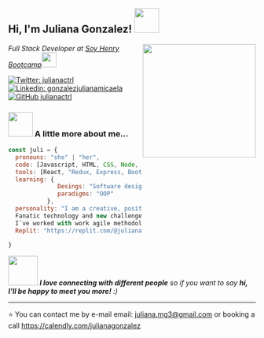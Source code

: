 <h2> Hi, I'm Juliana Gonzalez! <img src="https://media.giphy.com/media/mGcNjsfWAjY5AEZNw6/giphy.gif" width="50"></h2>
<img align='right' src="https://media.giphy.com/media/ieyl9zmCjO4b4t6qoY/giphy.gif" width="230">
<p><em>Full Stack Developer at <a href="http://www.unb.br">Soy Henry Bootcamp</a><img src="https://media.giphy.com/media/fYSnHlufseco8Fh93Z/giphy.gif" width="30"></br>
</em></p>

[![Twitter: julianactrl](https://img.shields.io/twitter/follow/julianactrl?style=social)](https://twitter.com/julianactrl)
[![Linkedin: gonzalezjulianamicaela](https://img.shields.io/badge/-gonzalezjulianamicaela-blue?style=flat-square&logo=Linkedin&logoColor=white&link=https://www.linkedin.com/in/julianamicaelagonzalez/)](https://www.linkedin.com/in/gonzalezjulianamicaela/)
[![GitHub julianactrl](https://img.shields.io/github/followers/julianactrl?label=follow&style=social)](https://github.com/julianactrl)


### <img src="https://media.giphy.com/media/VgCDAzcKvsR6OM0uWg/giphy.gif" width="50"> A little more about me...  

```javascript
const juli = {
  pronouns: "she" | "her",
  code: [Javascript, HTML, CSS, Node, SQL, Postgres, Mongo DB, GIT, Github],
  tools: [React, "Redux, Express, Bootstrap, Tailwinds, Sequilize, CI-CD, Sass],
  learning: {
              Desings: "Software design pattern and Photoshop"
              paradigms: "OOP"
           },
  personality: "I am a creative, positive, self-taught, curious person and I love to learn. 
  Fanatic technology and new challenges.
  I´ve worked with work agile methodology. TDD and git flow.",
  Replit: "https://replit.com/@julianactrl"
  
}
```

<img src="https://media.giphy.com/media/LnQjpWaON8nhr21vNW/giphy.gif" width="60"> <em><b>I love connecting with different people</b> so if you want to say <b>hi, I'll be happy to meet you more!</b> :)</em>

---

⭐️ You can contact me by e-mail email: juliana.mg3@gmail.com or booking a call https://calendly.com/julianagonzalez
<!--
**julianactrl/julianactrl** is a ✨ _special_ ✨ repository because its `README.md` (this file) appears on your GitHub profile.

Here are some ideas to get you started:

- 🔭 I’m currently working on ...
- 🌱 I’m currently learning ...
- 👯 I’m looking to collaborate on ...
- 🤔 I’m looking for help with ...
- 💬 Ask me about ...
- 📫 How to reach me: 
- 😄 Pronouns: ...
- ⚡ Fun fact: ...
-->
